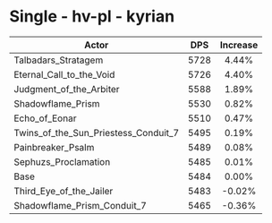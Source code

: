 # Single - hv-pl - kyrian
| Actor | DPS | Increase |
|---|:---:|:---:|
|Talbadars_Stratagem|5728|4.44%|
|Eternal_Call_to_the_Void|5726|4.40%|
|Judgment_of_the_Arbiter|5588|1.89%|
|Shadowflame_Prism|5530|0.82%|
|Echo_of_Eonar|5510|0.47%|
|Twins_of_the_Sun_Priestess_Conduit_7|5495|0.19%|
|Painbreaker_Psalm|5489|0.08%|
|Sephuzs_Proclamation|5485|0.01%|
|Base|5484|0.00%|
|Third_Eye_of_the_Jailer|5483|-0.02%|
|Shadowflame_Prism_Conduit_7|5465|-0.36%|
